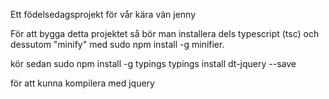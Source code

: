 Ett födelsedagsprojekt för vår kära vän jenny

För att bygga detta projektet så bör man installera dels typescript (tsc) och dessutom "minify" med sudo npm install -g minifier.

kör sedan 
sudo npm install -g typings
typings install dt-jquery --save

för att kunna kompilera med jquery